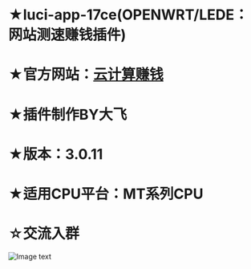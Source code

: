 # ★luci-app-17ce(OPENWRT/LEDE：网站测速赚钱插件)

# ★官方网站：[云计算赚钱](https://www.yiluzhuanqian.com/P3VpZD0xMDEwOA%3D%3D)

# ★插件制作BY大飞

# ★版本：3.0.11

# ★适用CPU平台：MT系列CPU

# ☆交流入群

![Image text](https://github.com/FeiLianOS/luci-app-ipshare/blob/master/images/QQ_FeiLianOS.png)

